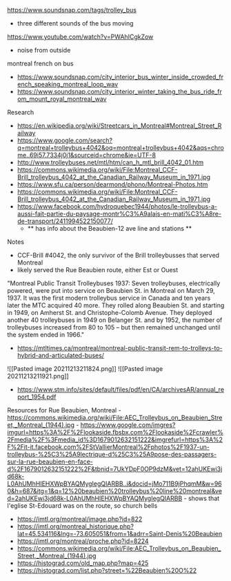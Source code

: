 

https://www.soundsnap.com/tags/trolley_bus
- three different sounds of the bus moving

https://www.youtube.com/watch?v=PWAhICgkZow
- noise from outside


montreal french on bus
- https://www.soundsnap.com/city_interior_bus_winter_inside_crowded_french_speaking_montreal_loop_wav
- https://www.soundsnap.com/city_interior_winter_taking_the_bus_ride_from_mount_royal_montreal_wav

Research
- https://en.wikipedia.org/wiki/Streetcars_in_Montreal#Montreal_Street_Railway
- https://www.google.com/search?q=montreal+trolleybus+4042&oq=montreal+trolleybus+4042&aqs=chrome..69i57.7334j0j1&sourceid=chrome&ie=UTF-8
- http://www.trolleybuses.net/mtl/htm/can_h_mtl_brill_4042_01.htm
- https://commons.wikimedia.org/wiki/File:Montreal_CCF-Brill_trolleybus_4042_at_the_Canadian_Railway_Museum_in_1971.jpg
- https://www.sfu.ca/person/dearmond/phono/Montreal-Photos.htm
- https://commons.wikimedia.org/wiki/File:Montreal_CCF-Brill_trolleybus_4042_at_the_Canadian_Railway_Museum_in_1971.jpg
- https://www.facebook.com/hydroquebec1944/photos/le-trolleybus-a-aussi-fait-partie-du-paysage-montr%C3%A9alais-en-mati%C3%A8re-de-transport/2411994522150077/
	- ** has info about the Beaubien-12 ave line and stations **

Notes
- CCF-Brill #4042, the only survivor of the Brill trolleybusses that served Montreal
- likely served the Rue Beaubien route, either Est or Ouest


"Montreal Public Transit Trolleybuses 1937: Seven trolleybuses, electrically powered, were put into service on Beaubien St. in Montreal on March 29, 1937. It was the first modern trolleybus service in Canada and ten years later the MTC acquired 40 more. They rolled along Beaubien St. and starting in 1949, on Amherst St. and Christophe-Colomb Avenue. They deployed another 40 trolleybuses in 1949 on Belanger St. and by 1952, the number of trolleybuses increased from 80 to 105 – but then remained unchanged until the system ended in 1966."
- https://mtltimes.ca/montreal/montreal-public-transit-rem-to-trolleys-to-hybrid-and-articulated-buses/

![[Pasted image 20211213211824.png]]
![[Pasted image 20211213211921.png]]
- https://www.stm.info/sites/default/files/pdf/en/CA/archivesAR/annual_report_1954.pdf

Resources for Rue Beaubien, Montreal
	- https://commons.wikimedia.org/wiki/File:AEC_Trolleybus_on_Beaubien_Street,_Montreal_(1944).jpg
	- 	https://www.google.com/imgres?imgurl=https%3A%2F%2Flookaside.fbsbx.com%2Flookaside%2Fcrawler%2Fmedia%2F%3Fmedia_id%3D1679012632151222&imgrefurl=https%3A%2F%2Fit-it.facebook.com%2FStVallierMontreal%2Fphotos%2F1937-un-trolleybus-%25C3%25A9lectrique-d%25C3%25A9pose-des-passagers-sur-la-rue-beaubien-en-face-d%2F1679012632151222%2F&tbnid=7UkYDpF0OP9dzM&vet=12ahUKEwi3jd68k-L0AhUMhHIEHXWpBYAQMygIegQIARBB..i&docid=jMo711B9jPhqmM&w=960&h=687&itg=1&q=12%20beaubien%20trolleybus%20line%20montreal&ved=2ahUKEwi3jd68k-L0AhUMhHIEHXWpBYAQMygIegQIARBB
		- 	shows that l'eglise St-Edouard was on the route, so church bells
- https://imtl.org/montreal/image.php?id=822
- https://imtl.org/montreal_historique.php?lat=45.534116&lng=-73.605051&from=1&adrr=Saint-Denis%20Beaubien
- https://imtl.org/montreal/proche.php?id=8224
- https://commons.wikimedia.org/wiki/File:AEC_Trolleybus_on_Beaubien_Street,_Montreal_(1944).jpg
- https://histograd.com/old_map.php?map=425
- https://histograd.com/list.php?street=%22Beaubien%20O%22



